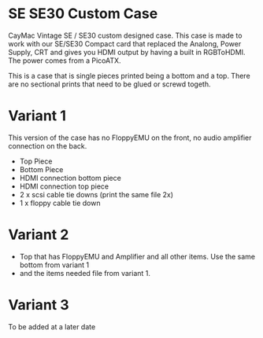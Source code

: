 # SE SE30 Custom Case

CayMac Vintage SE / SE30 custom designed case.
This case is made to work with our SE/SE30 Compact card that replaced the Analong, Power Supply, CRT
and gives you HDMI output by having a built in RGBToHDMI. The power comes from a PicoATX.

This is a case that is single pieces printed being a bottom and a top. There are no sectional prints
that need to be glued or screwd togeth.

# Variant 1

This version of the case has no FloppyEMU on the front, no audio amplifier connection on the back.
- Top Piece
- Bottom Piece
- HDMI connection bottom piece
- HDMI connection top piece
- 2 x scsi cable tie downs (print the same file 2x)
- 1 x floppy cable tie down

# Variant 2

- Top that has FloppyEMU and Amplifier and all other items. Use the same bottom from variant 1
- and the items needed file from variant 1.

# Variant 3

To be added at a later date
